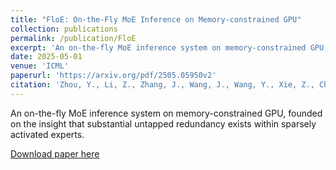 ```yaml
---
title: "FloE: On-the-Fly MoE Inference on Memory-constrained GPU"
collection: publications
permalink: /publication/FloE
excerpt: 'An on-the-fly MoE inference system on memory-constrained GPU, founded on the insight that substantial untapped redundancy exists within sparsely activated experts.'
date: 2025-05-01
venue: 'ICML'
paperurl: 'https://arxiv.org/pdf/2505.05950v2'
citation: 'Zhou, Y., Li, Z., Zhang, J., Wang, J., Wang, Y., Xie, Z., Chen, K., & Shou, L. (2025). FloE: On-the-Fly MoE Inference on Memory-constrained GPU. arXiv. https://arxiv.org/abs/2505.05950'
---
```

An on-the-fly MoE inference system on memory-constrained GPU, founded on the insight that substantial untapped redundancy exists within sparsely activated experts.

[Download paper here](https://arxiv.org/pdf/2505.05950v2)
